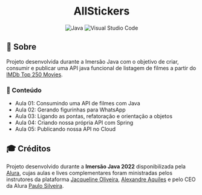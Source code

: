 <h1 align="center"> AllStickers </h1>
<p align="center">
  <img alt="Java" src="https://img.shields.io/badge/java-%23ED8B00.svg?style=for-the-badge&logo=java&logoColor=white">
  <img alt="Visual Studio Code" src="https://img.shields.io/badge/Visual%20Studio%20Code-0078d7.svg?style=for-the-badge&logo=visual-studio-code&logoColor=white">
</p>

## :bookmark: Sobre
Projeto desenvolvida durante a Imersão Java com o objetivo de criar, consumir e publicar uma API java funcional de listagem de filmes a partir do [IMDb Top 250 Movies](https://www.imdb.com/chart/top/).

### :rocket: Conteúdo
  - Aula 01: Consumindo uma API de filmes com Java
  - Aula 02: Gerando figurinhas para WhatsApp
  - Aula 03: Ligando as pontas, refatoração e orientação a objetos
  - Aula 04: Criando nossa própria API com Spring
  - Aula 05: Publicando nossa API no Cloud

## :mortar_board: Créditos
Projeto desenvolvido durante a <b>Imersão Java 2022</b> disponibilizada pela [Alura](https://www.alura.com.br), cujas aulas e lives complementares foram ministradas pelos instrutores da plataforma [Jacqueline Oliveira](https://www.linkedin.com/in/jacqueline-r-oliveira), [Alexandre Aquiles](https://www.linkedin.com/in/alexandreaquiles) e pelo CEO da Alura [Paulo Silveira](https://www.linkedin.com/in/paulosilveira).
